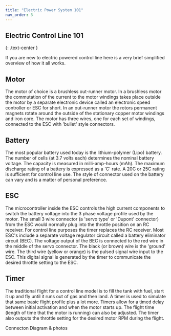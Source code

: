 ```yaml
---
title: "Electric Power System 101"
nav_order: 3
---
```


## Electric Control Line 101
{: .text-center }

If you are new to electric powered control line here is a very brief simplified overview of how it all works.<br>

## Motor

The motor of choice is a brushless out-runner motor.  In a brushless motor the commutation of the current to the motor windings takes place outside the motor by a separate electronic device called an electronic speed controller or ESC for short.  In an out-runner motor the rotors permanent magnets rotate around the outside of the stationary copper motor windings and iron core.  The motor has three wires, one for each set of windings, connected to the ESC with 'bullet' style connectors.<br>

## Battery

The most popular battery used today is the lithium-polymer (Lipo) battery.  The number of cells (at 3.7 volts each) determines the nominal battery voltage.  The capacity is measured in milli-amp-hours (mAh).  The maximum discharge rating of a battery is expressed as a 'C' rate.  A 20C or 25C rating is sufficient for control line use.  The style of connector used on the battery can vary and is a matter of personal preference.<br>

## ESC

The microcontroller inside the ESC controls the high current components to switch the battery voltage into the 3 phase voltage profile used by the motor.  The small 3 wire connector (a 'servo type' or 'Dupont' connector) from the ESC would normally plug into the throttle position on an RC receiver.  For control line purposes the timer replaces the RC receiver.  Most ESC's include a separate voltage regulator circuit called a battery eliminator circuit (BEC).  The voltage output of the BEC is connected to the red wire in the middle of the servo connector.  The black (or brown) wire is the 'ground' wire.  The third wire (yellow or orange) is the pulsed signal wire input to the ESC. This digital signal is generated by the timer to communicate the desired throttle setting to the ESC.<br>  

## Timer

The traditional flight for a control line model is to fill the tank with fuel, start it up and fly until it runs out of gas and then land.  A timer is used to simulate that same basic flight profile plus a lot more.  Timers allow for a timed delay between initial activation and when the motor starts up.  The flight time (length of time that the motor is running) can also be adjusted.  The timer also outputs the throttle setting for the desired motor RPM during the flight.<br>

Connecton Diagram & photos
